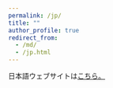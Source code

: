 ```yaml
---
permalink: /jp/
title: ""
author_profile: true
redirect_from:
  - /md/
  - /jp.html
---
```


日本語ウェブサイトは[こちら。](https://yyamato-as.github.io/website_jp/)


